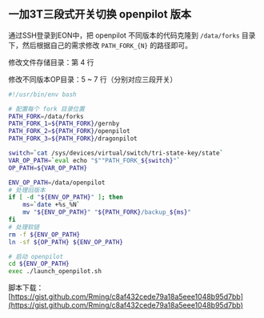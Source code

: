 ## 一加3T三段式开关切换 openpilot 版本

通过SSH登录到EON中，把 openpilot 不同版本的代码克隆到 `/data/forks` 目录下，然后根据自己的需求修改 `PATH_FORK_{N}` 的路径即可。

修改文件存储目录：第 4 行

修改不同版本OP目录：5 ~ 7 行（分别对应三段开关）

```bash
#!/usr/bin/env bash

# 配置每个 fork 目录位置
PATH_FORK=/data/forks
PATH_FORK_1=${PATH_FORK}/gernby
PATH_FORK_2=${PATH_FORK}/openpilot
PATH_FORK_3=${PATH_FORK}/dragonpilot

switch=`cat /sys/devices/virtual/switch/tri-state-key/state`
VAR_OP_PATH=`eval echo "$""PATH_FORK_${switch}"`
OP_PATH=${VAR_OP_PATH}

ENV_OP_PATH=/data/openpilot
# 处理旧版本
if [ -d "${ENV_OP_PATH}" ]; then
    ms=`date +%s_%N`
    mv "${ENV_OP_PATH}" "${PATH_FORK}/backup_${ms}"
fi
# 处理软链
rm -f ${ENV_OP_PATH}
ln -sf ${OP_PATH} ${ENV_OP_PATH}

# 启动 openpilot
cd ${ENV_OP_PATH}
exec ./launch_openpilot.sh
```

脚本下载：[https://gist.github.com/Rming/c8af432cede79a18a5eee1048b95d7bb](https://gist.github.com/Rming/c8af432cede79a18a5eee1048b95d7bb)
